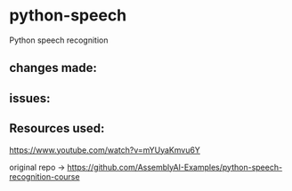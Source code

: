 # python-speech
Python speech recognition


## changes made:


## issues:


## Resources used: 

https://www.youtube.com/watch?v=mYUyaKmvu6Y

original repo -> https://github.com/AssemblyAI-Examples/python-speech-recognition-course